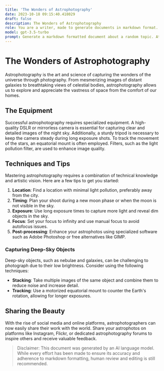 ```yaml
---
title: 'The Wonders of Astrophotography'
date: 2023-10-18 09:15:40.418029
draft: false
description: The Wonders of Astrophotography
role: You are a writer, made to generate documents in markdown format. It is very important that all of the documents you generate are in valid markdown format.
model: gpt-3.5-turbo
prompt: Generate a markdown formatted document about a random topic. At the bottom, include a disclaimer explaining that the document was generated by you. The first line of the document should be the title. Make sure that the entire document is in proper markdown format, using a mix of various tags to make the document visually appealing.
---
```


# The Wonders of Astrophotography

Astrophotography is the art and science of capturing the wonders of the universe through photography. From mesmerizing images of distant galaxies to breathtaking views of celestial bodies, astrophotography allows us to explore and appreciate the vastness of space from the comfort of our homes.

## The Equipment

Successful astrophotography requires specialized equipment. A high-quality DSLR or mirrorless camera is essential for capturing clear and detailed images of the night sky. Additionally, a sturdy tripod is necessary to keep the camera steady during long exposure shots. To track the movement of the stars, an equatorial mount is often employed. Filters, such as the light pollution filter, are used to enhance image quality.

## Techniques and Tips

Mastering astrophotography requires a combination of technical knowledge and artistic vision. Here are a few tips to get you started:

1. **Location**: Find a location with minimal light pollution, preferably away from the city.
2. **Timing**: Plan your shoot during a new moon phase or when the moon is not visible in the sky.
3. **Exposure**: Use long exposure times to capture more light and reveal dim objects in the sky.
4. **Focus**: Set your focus to infinity and use manual focus to avoid autofocus issues.
5. **Post-processing**: Enhance your astrophotos using specialized software such as Adobe Photoshop or free alternatives like GIMP.

### Capturing Deep-Sky Objects

Deep-sky objects, such as nebulae and galaxies, can be challenging to photograph due to their low brightness. Consider using the following techniques:

- **Stacking**: Take multiple images of the same object and combine them to reduce noise and increase detail.
- **Tracking**: Use a motorized equatorial mount to counter the Earth's rotation, allowing for longer exposures.

## Sharing the Beauty

With the rise of social media and online platforms, astrophotographers can now easily share their work with the world. Share your astrophotos on platforms like Instagram, Flickr, or dedicated astrophotography forums to inspire others and receive valuable feedback.

> Disclaimer: This document was generated by an AI language model. While every effort has been made to ensure its accuracy and adherence to markdown formatting, human review and editing is still recommended.